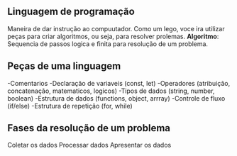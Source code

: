 ## Linguagem de programação

Maneira de dar instrução ao compuutador.
Como um lego, voce ira utilizar peças para criar algoritmos, ou seja, para resolver prolemas.
**Algoritmo**: Sequencia de passos logica e finita para resolução de um problema.

## Peças de uma linguagem

-Comentarios
-Declaração de variaveis (const, let)
-Operadores (atribuição, concatenação, matematicos, logicos)
-Tipos de dados (string, number, boolean)
-Estrutura de dados (functions, object, arrray)
-Controle de fluxo (if/else)
-Estrutura de repetição (for, while)

## Fases da resolução de um problema

Coletar os dados
Processar dados
Apresentar os dados
